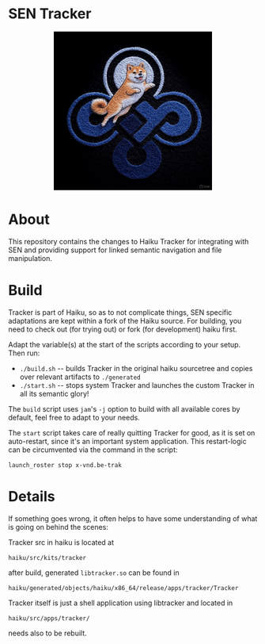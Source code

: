 # SEN Tracker

<p align="center">
  <img src="images/sen-tracker-logo.jpg" width=320 />
</p>

# About

This repository contains the changes to Haiku Tracker for integrating with SEN and providing support for linked semantic navigation and file manipulation.

# Build

Tracker is part of Haiku, so as to not complicate things, SEN specific adaptations are kept within a fork of the Haiku source.
For building, you need to check out (for trying out) or fork (for development) haiku first.

Adapt the variable(s) at the start of the scripts according to your setup.
Then run:
* `./build.sh` -- builds Tracker in the original haiku sourcetree and copies over relevant artifacts to `./generated`
* `./start.sh` -- stops system Tracker and launches the custom Tracker in all its semantic glory!

The `build` script uses `jam`'s `-j` option to build with all available cores by default, feel free to adapt to your needs.

The `start` script takes care of really quitting Tracker for good, as it is set on auto-restart, since it's an important system application.
This restart-logic can be circumvented via the command in the script:
``` 
launch_roster stop x-vnd.be-trak
``` 

# Details

If something goes wrong, it often helps to have some understanding of what is going on behind the scenes:

Tracker src in haiku is located at
```
haiku/src/kits/tracker
```

after build, generated `libtracker.so` can be found in
```
haiku/generated/objects/haiku/x86_64/release/apps/tracker/Tracker
```

Tracker itself is just a shell application using libtracker and located in
```
haiku/src/apps/tracker/
```
needs also to be rebuilt.
